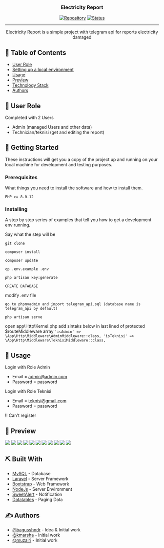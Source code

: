 <h3 align="center">Electricity Report</h3>

<div align="center">

[![Repository](https://img.shields.io/badge/kmarsha-electricity--report-blue.svg)](https://github.com/kmarsha)
[![Status](https://img.shields.io/badge/status-closed-white.svg)]()

</div>

---

<p align="center"> Electricity Report is a simple project with telegram api for reports electricity damaged
    <br> 
</p>

## 📝 Table of Contents

- [User Role](#user_role)
- [Setting up a local environment](#getting_started)
- [Usage](#usage)
- [Preview](#preview)
- [Technology Stack](#tech_stack)
- [Authors](#authors)

## 🧐 User Role <a name = "user_role"></a>

Completed with 2 Users
- Admin (managed Users and other data)
- Technician/teknisi (get and editing the report)

## 🏁 Getting Started <a name = "getting_started"></a>

These instructions will get you a copy of the project up and running on your local machine for development
and testing purposes. 

### Prerequisites

What things you need to install the software and how to install them.

```
PHP >= 8.0.12
```

### Installing

A step by step series of examples that tell you how to get a development env running.

Say what the step will be

```
git clone

composer install

composer update

cp .env.example .env

php artisan key:generate

CREATE DATABASE
```
modify .env file
```
go to phpmyadmin and import telegram_api.sql (database name is telegram_api by default)

php artisan serve
```

open app\Http\Kernel.php add sintaks below in last lined of protected $routeMiddleware array
        ```
        'isAdmin' => \App\Http\Middleware\AdminMiddleware::class,
        'isTeknisi' => \App\Http\Middleware\TeknisiMiddleware::class,
        ```
## 🎈 Usage <a name="usage"></a>

Login with Role Admin
- Email = admin@admin.com
- Password = password

Login with Role Teknisi
- Email = teknisi@gmail.com
- Password = password

!! Can't register

## 🌸 Preview <a name="preview"></a>
<img src="https://github.com/kmarsha/electricity-report/blob/main/public/img/page1.png">
<img src="https://github.com/kmarsha/electricity-report/blob/main/public/img/page2.png">
<img src="https://github.com/kmarsha/electricity-report/blob/main/public/img/page3.png">
<img src="https://github.com/kmarsha/electricity-report/blob/main/public/img/page4.png">
<img src="https://github.com/kmarsha/electricity-report/blob/main/public/img/page5.png">
<img src="https://github.com/kmarsha/electricity-report/blob/main/public/img/page6.png">
<img src="https://github.com/kmarsha/electricity-report/blob/main/public/img/page7.png">
<img src="https://github.com/kmarsha/electricity-report/blob/main/public/img/page8.png">
<img src="https://github.com/kmarsha/electricity-report/blob/main/public/img/page9.png">
<img src="https://github.com/kmarsha/electricity-report/blob/main/public/img/page10.png">
<img src="https://github.com/kmarsha/electricity-report/blob/main/public/img/page11.png">

## ⛏️ Built With <a name = "tech_stack"></a>

- [MySQL](https://www.mysql.com/) - Database
- [Laravel](https://laravel.com/) - Server Framework
- [Bootstrap](https://getbootstrap.com/) - Web Framework
- [NodeJs](https://nodejs.org/en/) - Server Environment
- [SweetAlert](https://sweetalert2.github.io/) - Notification
- [Datatables](https://datatables.net/) - Paging Data

## ✍️ Authors <a name = "authors"></a>

- [@bagusshndr](https://github.com/bagusshndr) - Idea & Initial work
- [@kmarsha](https://github.com/kmarsha) - Initial work
- [@muzalri](https://github.com/muzalri) - Initial work

